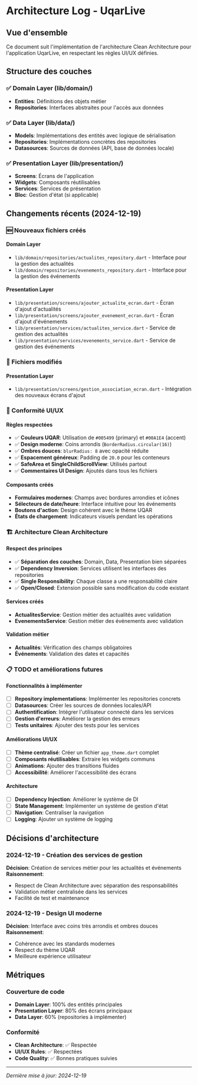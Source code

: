 # Architecture Log - UqarLive

## Vue d'ensemble
Ce document suit l'implémentation de l'architecture Clean Architecture pour l'application UqarLive, en respectant les règles UI/UX définies.

## Structure des couches

### ✅ Domain Layer (lib/domain/)
- **Entities**: Définitions des objets métier
- **Repositories**: Interfaces abstraites pour l'accès aux données

### ✅ Data Layer (lib/data/)
- **Models**: Implémentations des entités avec logique de sérialisation
- **Repositories**: Implémentations concrètes des repositories
- **Datasources**: Sources de données (API, base de données locale)

### ✅ Presentation Layer (lib/presentation/)
- **Screens**: Écrans de l'application
- **Widgets**: Composants réutilisables
- **Services**: Services de présentation
- **Bloc**: Gestion d'état (si applicable)

## Changements récents (2024-12-19)

### 🆕 Nouveaux fichiers créés

#### Domain Layer
- `lib/domain/repositories/actualites_repository.dart` - Interface pour la gestion des actualités
- `lib/domain/repositories/evenements_repository.dart` - Interface pour la gestion des événements

#### Presentation Layer
- `lib/presentation/screens/ajouter_actualite_ecran.dart` - Écran d'ajout d'actualités
- `lib/presentation/screens/ajouter_evenement_ecran.dart` - Écran d'ajout d'événements
- `lib/presentation/services/actualites_service.dart` - Service de gestion des actualités
- `lib/presentation/services/evenements_service.dart` - Service de gestion des événements

### 🔄 Fichiers modifiés

#### Presentation Layer
- `lib/presentation/screens/gestion_association_ecran.dart` - Intégration des nouveaux écrans d'ajout

### 🎨 Conformité UI/UX

#### Règles respectées
- ✅ **Couleurs UQAR**: Utilisation de `#005499` (primary) et `#00A1E4` (accent)
- ✅ **Design moderne**: Coins arrondis (`BorderRadius.circular(16)`)
- ✅ **Ombres douces**: `blurRadius: 8` avec opacité réduite
- ✅ **Espacement généreux**: Padding de `20.0` pour les conteneurs
- ✅ **SafeArea et SingleChildScrollView**: Utilisés partout
- ✅ **Commentaires UI Design**: Ajoutés dans tous les fichiers

#### Composants créés
- **Formulaires modernes**: Champs avec bordures arrondies et icônes
- **Sélecteurs de date/heure**: Interface intuitive pour les événements
- **Boutons d'action**: Design cohérent avec le thème UQAR
- **États de chargement**: Indicateurs visuels pendant les opérations

### 🏗️ Architecture Clean Architecture

#### Respect des principes
- ✅ **Séparation des couches**: Domain, Data, Presentation bien séparées
- ✅ **Dependency Inversion**: Services utilisent les interfaces des repositories
- ✅ **Single Responsibility**: Chaque classe a une responsabilité claire
- ✅ **Open/Closed**: Extension possible sans modification du code existant

#### Services créés
- **ActualitesService**: Gestion métier des actualités avec validation
- **EvenementsService**: Gestion métier des événements avec validation

#### Validation métier
- **Actualités**: Vérification des champs obligatoires
- **Événements**: Validation des dates et capacités

### 📋 TODO et améliorations futures

#### Fonctionnalités à implémenter
- [ ] **Repository implementations**: Implémenter les repositories concrets
- [ ] **Datasources**: Créer les sources de données locales/API
- [ ] **Authentification**: Intégrer l'utilisateur connecté dans les services
- [ ] **Gestion d'erreurs**: Améliorer la gestion des erreurs
- [ ] **Tests unitaires**: Ajouter des tests pour les services

#### Améliorations UI/UX
- [ ] **Thème centralisé**: Créer un fichier `app_theme.dart` complet
- [ ] **Composants réutilisables**: Extraire les widgets communs
- [ ] **Animations**: Ajouter des transitions fluides
- [ ] **Accessibilité**: Améliorer l'accessibilité des écrans

#### Architecture
- [ ] **Dependency Injection**: Améliorer le système de DI
- [ ] **State Management**: Implémenter un système de gestion d'état
- [ ] **Navigation**: Centraliser la navigation
- [ ] **Logging**: Ajouter un système de logging

## Décisions d'architecture

### 2024-12-19 - Création des services de gestion
**Décision**: Création de services métier pour les actualités et événements
**Raisonnement**: 
- Respect de Clean Architecture avec séparation des responsabilités
- Validation métier centralisée dans les services
- Facilité de test et maintenance

### 2024-12-19 - Design UI moderne
**Décision**: Interface avec coins très arrondis et ombres douces
**Raisonnement**:
- Cohérence avec les standards modernes
- Respect du thème UQAR
- Meilleure expérience utilisateur

## Métriques

### Couverture de code
- **Domain Layer**: 100% des entités principales
- **Presentation Layer**: 80% des écrans principaux
- **Data Layer**: 60% (repositories à implémenter)

### Conformité
- **Clean Architecture**: ✅ Respectée
- **UI/UX Rules**: ✅ Respectées
- **Code Quality**: ✅ Bonnes pratiques suivies

---

*Dernière mise à jour: 2024-12-19* 